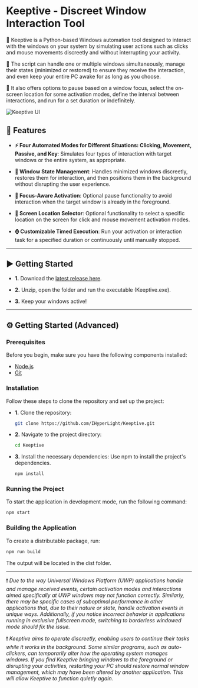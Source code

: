# Keeptive - Discreet Window Interaction Tool

📌 Keeptive is a Python-based Windows automation tool designed to interact with the windows on your system by simulating user actions such as clicks and mouse movements discreetly and without interrupting your activity. 

📌 The script can handle one or multiple windows simultaneously, manage their states (minimized or restored) to ensure they receive the interaction, and even keep your entire PC awake for as long as you choose. 

📌 It also offers options to pause based on a window focus, select the on-screen location for some activation modes, define the interval between interactions, and run for a set duration or indefinitely.

![Keeptive UI](https://github.com/user-attachments/assets/386f89c1-a7a8-4842-bd06-1c6fa95d1631)

## 🩷 Features

- **⚡ Four Automated Modes for Different Situations: Clicking, Movement, Passive, and Key**: Simulates four types of interaction with target windows or the entire system, as appropriate.

- **🚥 Window State Management**: Handles minimized windows discreetly, restores them for interaction, and then positions them in the background without disrupting the user experience.

- **👀 Focus-Aware Activation**: Optional pause functionality to avoid interaction when the target window is already in the foreground.

- **📍 Screen Location Selector**: Optional functionality to select a specific location on the screen for click and mouse movement activation modes.

- **⌚ Customizable Timed Execution**: Run your activation or interaction task for a specified duration or continuously until manually stopped.

---

## ▶️ Getting Started

- **1.** Download the [latest release here](https://github.com/IHyperLight/Keeptive/releases/tag/v1.0.0).

- **2.** Unzip, open the folder and run the executable (Keeptive.exe).

- **3.** Keep your windows active!

---

## ⚙️ Getting Started (Advanced)
### Prerequisites
Before you begin, make sure you have the following components installed:

- [Node.js](https://nodejs.org/en)
- [Git](https://git-scm.com/)
  
### Installation
Follow these steps to clone the repository and set up the project:

- **1.** Clone the repository:
  ```bash
  git clone https://github.com/IHyperLight/Keeptive.git
  ```
  
- **2.** Navigate to the project directory:
  ```bash
  cd Keeptive
  ```
  
- **3.** Install the necessary dependencies:
Use npm to install the project's dependencies.
  ```bash
  npm install
  ```

### Running the Project
To start the application in development mode, run the following command:
  ```bash
  npm start
  ```

### Building the Application
To create a distributable package, run:
  ```bash
  npm run build
  ```
The output will be located in the dist folder.

---

❗ *Due to the way Universal Windows Platform (UWP) applications handle and manage received events, certain activation modes and interactions aimed specifically at UWP windows may not function correctly. Similarly, there may be specific cases of suboptimal performance in other applications that, due to their nature or state, handle activation events in unique ways. Additionally, if you notice incorrect behavior in applications running in exclusive fullscreen mode, switching to borderless windowed mode should fix the issue.*

❗ *Keeptive aims to operate discreetly, enabling users to continue their tasks while it works in the background. Some similar programs, such as auto-clickers, can temporarily alter how the operating system manages windows. If you find Keeptive bringing windows to the foreground or disrupting your activities, restarting your PC should restore normal window management, which may have been altered by another application. This will allow Keeptive to function quietly again.*
